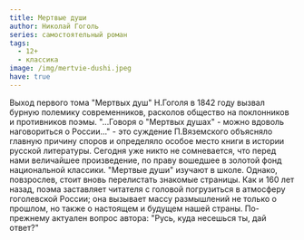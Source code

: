 ```yaml
---
title: Мертвые души
author: Николай Гоголь
series: самостоятельный роман
tags:
  - 12+
  - классика
image: /img/mertvie-dushi.jpeg
have: true
---
```

Выход первого тома "Мертвых душ" Н.Гоголя в 1842 году вызвал бурную полемику современников, расколов общество на поклонников и противников поэмы. "...Говоря о "Мертвых душах" - можно вдоволь наговориться о России..." - это суждение П.Вяземского объясняло главную причину споров и определяло особое место книги в истории русской литературы. Сегодня уже никто не сомневается, что перед нами величайшее произведение, по праву вошедшее в золотой фонд национальной классики. "Мертвые души" изучают в школе. Однако, повзрослев, стоит вновь перелистать знакомые страницы. Как и 160 лет назад, поэма заставляет читателя с головой погрузиться в атмосферу гоголевской России; она вызывает массу размышлений не только о прошлом, но также о настоящем и будущем нашей страны. По-прежнему актуален вопрос автора: "Русь, куда несешься ты, дай ответ?"